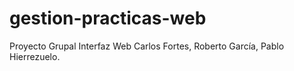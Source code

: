 # gestion-practicas-web
Proyecto Grupal Interfaz Web
Carlos Fortes, Roberto García, Pablo Hierrezuelo.
